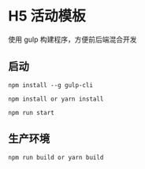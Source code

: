 # H5 活动模板

使用 gulp 构建程序，方便前后端混合开发

## 启动

```
npm install --g gulp-cli

npm install or yarn install

npm run start
```

## 生产环境

```
npm run build or yarn build
```